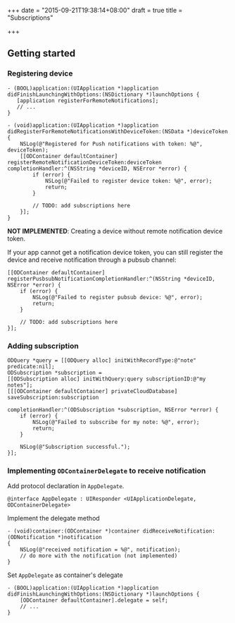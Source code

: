 +++
date = "2015-09-21T19:38:14+08:00"
draft = true
title = "Subscriptions"

+++

## Getting started

### Registering device

```obj-c
- (BOOL)application:(UIApplication *)application didFinishLaunchingWithOptions:(NSDictionary *)launchOptions {
   [application registerForRemoteNotifications];
   // ...
}
```

```obj-c
- (void)application:(UIApplication *)application didRegisterForRemoteNotificationsWithDeviceToken:(NSData *)deviceToken
{
    NSLog(@"Registered for Push notifications with token: %@", deviceToken);
    [[ODContainer defaultContainer] registerRemoteNotificationDeviceToken:deviceToken completionHandler:^(NSString *deviceID, NSError *error) {
        if (error) {
            NSLog(@"Failed to register device token: %@", error);
            return;
        }

        // TODO: add subscriptions here
    }];
}
```

**NOT IMPLEMENTED**: Creating a device without remote notification device token.

If your app cannot get a notification device token, you can still register
the device and receive notification through a pubsub channel:

```obj-c
[[ODContainer defaultContainer] registerPusbsubNotificationCompletionHandler:^(NSString *deviceID, NSError *error) {
    if (error) {
        NSLog(@"Failed to register pubsub device: %@", error);
        return;
    }

    // TODO: add subscriptions here
}];
```

### Adding subscription

```obj-c
ODQuery *query = [[ODQuery alloc] initWithRecordType:@"note" predicate:nil];
ODSubscription *subscription =
[[ODSubscription alloc] initWithQuery:query subscriptionID:@"my notes"];
[[[ODContainer defaultContainer] privateCloudDatabase] saveSubscription:subscription
                                                       completionHandler:^(ODSubscription *subscription, NSError *error) {
    if (error) {
        NSLog(@"Failed to subscribe for my note: %@", error);
        return;
    }

    NSLog(@"Subscription successful.");
}];
```

### Implementing `ODContainerDelegate` to receive notification

Add protocol declaration in `AppDelegate`.

```obj-c
@interface AppDelegate : UIResponder <UIApplicationDelegate, ODContainerDelegate>
```

Implement the delegate method

```obj-c
- (void)container:(ODContainer *)container didReceiveNotification:(ODNotification *)notification
{
    NSLog(@"received notification = %@", notification);
    // do more with the notification (not implemented)
}
```

Set `AppDelegate` as container's delegate

```obj-c
- (BOOL)application:(UIApplication *)application didFinishLaunchingWithOptions:(NSDictionary *)launchOptions {
    [ODContainer defaultContainer].delegate = self;
    // ...
}
```

